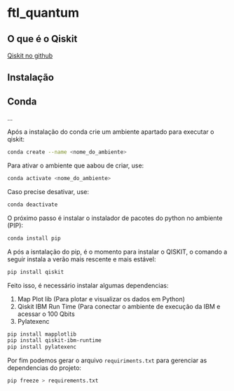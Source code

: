 # ftl_quantum

## O que é o Qiskit

[Qiskit no github](https://https://github.com/Qiskit/qiskit)

## Instalação

## Conda

...

Após a instalação do conda crie um ambiente apartado para executar o qiskit:

```bash
conda create --name <nome_do_ambiente>
```

Para ativar o ambiente que aabou de criar, use:

```bash
conda activate <nome_do_ambiente>
```

Caso precise desativar, use:

```bash
conda deactivate
```

O próximo passo é instalar o instalador de pacotes do python no ambiente (PIP):

```bash
conda install pip
```

A pós a isntalação do pip, é o momento para instalar o QISKIT, o comando a seguir instala a verão mais rescente e mais estável:

```bash
pip install qiskit
```

Feito isso, é necessário instalar algumas dependencias:

1. Map Plot lib (Para plotar e visualizar os dados em Python)
2. Qiskit IBM Run Time (Para conectar o ambiente de execução da IBM e acessar o 100 Qbits
3. Pylatexenc

```bash
pip install mapplotlib
pip install qiskit-ibm-runtime
pip install pylatexenc
```

Por fim podemos gerar o arquivo  `requiriments.txt` para gerenciar as dependencias do projeto:

```bash
pip freeze > requirements.txt
```

